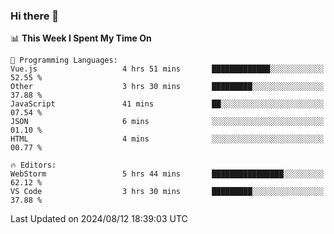 ### Hi there 👋

<!--
**asdf12303116/asdf12303116** is a ✨ _special_ ✨ repository because its `README.md` (this file) appears on your GitHub profile.

Here are some ideas to get you started:

- 🔭 I’m currently working on ...
- 🌱 I’m currently learning ...
- 👯 I’m looking to collaborate on ...
- 🤔 I’m looking for help with ...
- 💬 Ask me about ...
- 📫 How to reach me: ...
- 😄 Pronouns: ...
- ⚡ Fun fact: ...
-->

<!--START_SECTION:waka-->
📊 **This Week I Spent My Time On** 

```text
💬 Programming Languages: 
Vue.js                   4 hrs 51 mins       █████████████░░░░░░░░░░░░   52.55 % 
Other                    3 hrs 30 mins       █████████░░░░░░░░░░░░░░░░   37.88 % 
JavaScript               41 mins             ██░░░░░░░░░░░░░░░░░░░░░░░   07.54 % 
JSON                     6 mins              ░░░░░░░░░░░░░░░░░░░░░░░░░   01.10 % 
HTML                     4 mins              ░░░░░░░░░░░░░░░░░░░░░░░░░   00.77 % 

🔥 Editors: 
WebStorm                 5 hrs 44 mins       ████████████████░░░░░░░░░   62.12 % 
VS Code                  3 hrs 30 mins       █████████░░░░░░░░░░░░░░░░   37.88 % 
```


 Last Updated on 2024/08/12 18:39:03 UTC
<!--END_SECTION:waka-->
